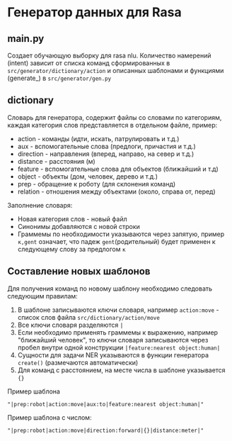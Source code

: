 # Генератор данных для Rasa
## main.py
Создает обучающую выборку для rasa nlu. Количество намерений (intent) зависит от списка команд сформированных в 
`src/generator/dictionary/action` и описанных шаблонами и функциями (generate_) в `src/generator/gen.py`
## dictionary
Словарь для генератора, содержит файлы со словами по категориям, каждая категория слов представляется в отдельном файле, 
пример:
- action - команды (идти, искать, патрулировать и т.д.)
- aux - вспомогательные слова (предлоги, причастия и т.д.)
- direction - направления (вперед, направо, на север и т.д.)
- distance - расстояния (м)
- feature - вспомогательные слова для объектов (ближайший и т.д)
- object - объекты (дом, человек, дерево и т.д.)
- prep - обращение к роботу (для склонения команд)
- relation - отношения между объектами (около, справа от, перед) 

Заполнение словаря:
- Новая категория слов - новый файл
- Синонимы добавляются с новой строки
- Граммемы по необходимости указываются через запятую, пример `к,gent` означает, что падеж `gent`(родительный) будет 
применен к следующему слову за предлогом `к`

## Составление новых шаблонов
Для получения команд по новому шаблону необходимо следовать следующим правилам:
1. В шаблоне записываются ключи словаря, например `action:move` - список слов файла `src/dictionary/action/move`
2. Все ключи словаря разделяются `|`
3. Если необходимо применять граммемы к выражению, например "ближайший человек", то ключи словаря записываются через
пробел внутри одной конструкции `|feature:nearest object:human|`
4. Сущности для задачи NER указываются в функции генератора `create()` (размечаются автоматически)
5. Для команд с расстоянием, на месте числа в шаблоне указывается `{}`

Пример шаблона
```shell
"|prep:robot|action:move|aux:to|feature:nearest object:human|"
```

Пример шаблона с числом:
```shell
"|prep:robot|action:move|direction:forward|{}|distance:meter|"
```